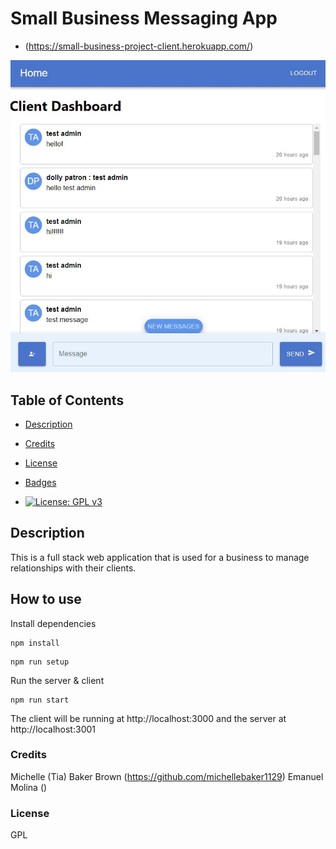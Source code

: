 # Small Business Messaging App

- (https://small-business-project-client.herokuapp.com/)

![Small Business Messaging](/client/public/small-business-message-app.jpg "Messaging App for Small Businesses")

## Table of Contents
- [Description](#Description)
- [Credits](#Credits)
- [License](#License)
- [Badges](#Badges)


- [![License: GPL v3](https://img.shields.io/badge/License-GPLv3-blue.svg)](https://www.gnu.org/licenses/gpl-3.0)



## Description

This is a full stack web application that is used for a business to manage relationships with their clients.

## How to use

Install dependencies

```
npm install
```

```
npm run setup
```

Run the server & client

```
npm run start
```

The client will be running at http://localhost:3000 and the server at http://localhost:3001




### Credits
Michelle (Tia) Baker Brown (https://github.com/michellebaker1129)
Emanuel Molina ()


### License
GPL 
